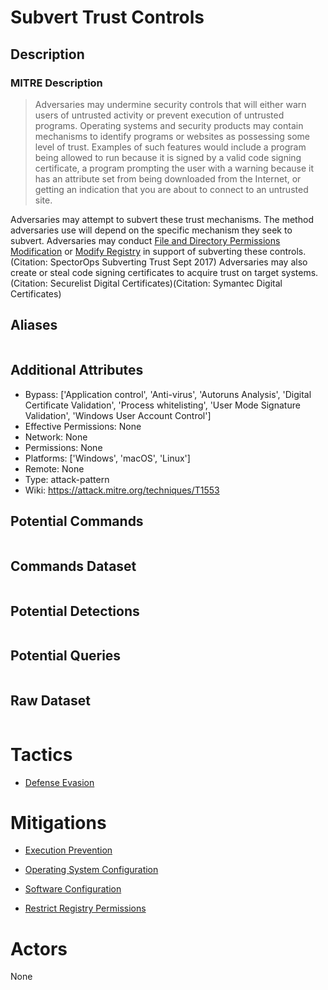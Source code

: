 
# Subvert Trust Controls

## Description

### MITRE Description

> Adversaries may undermine security controls that will either warn users of untrusted activity or prevent execution of untrusted programs. Operating systems and security products may contain mechanisms to identify programs or websites as possessing some level of trust. Examples of such features would include a program being allowed to run because it is signed by a valid code signing certificate, a program prompting the user with a warning because it has an attribute set from being downloaded from the Internet, or getting an indication that you are about to connect to an untrusted site.

Adversaries may attempt to subvert these trust mechanisms. The method adversaries use will depend on the specific mechanism they seek to subvert. Adversaries may conduct [File and Directory Permissions Modification](https://attack.mitre.org/techniques/T1222) or [Modify Registry](https://attack.mitre.org/techniques/T1112) in support of subverting these controls.(Citation: SpectorOps Subverting Trust Sept 2017) Adversaries may also create or steal code signing certificates to acquire trust on target systems.(Citation: Securelist Digital Certificates)(Citation: Symantec Digital Certificates) 

## Aliases

```

```

## Additional Attributes

* Bypass: ['Application control', 'Anti-virus', 'Autoruns Analysis', 'Digital Certificate Validation', 'Process whitelisting', 'User Mode Signature Validation', 'Windows User Account Control']
* Effective Permissions: None
* Network: None
* Permissions: None
* Platforms: ['Windows', 'macOS', 'Linux']
* Remote: None
* Type: attack-pattern
* Wiki: https://attack.mitre.org/techniques/T1553

## Potential Commands

```

```

## Commands Dataset

```

```

## Potential Detections

```json

```

## Potential Queries

```json

```

## Raw Dataset

```json

```

# Tactics


* [Defense Evasion](../tactics/Defense-Evasion.md)


# Mitigations


* [Execution Prevention](../mitigations/Execution-Prevention.md)

* [Operating System Configuration](../mitigations/Operating-System-Configuration.md)
    
* [Software Configuration](../mitigations/Software-Configuration.md)
    
* [Restrict Registry Permissions](../mitigations/Restrict-Registry-Permissions.md)
    

# Actors

None

